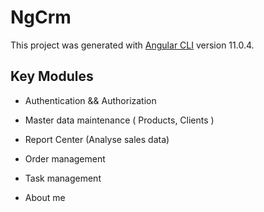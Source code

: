 # NgCrm

This project was generated with [Angular CLI](https://github.com/angular/angular-cli) version 11.0.4.

## Key Modules

- Authentication && Authorization

- Master data maintenance ( Products, Clients )

- Report Center (Analyse sales data)

- Order management

- Task management

- About me
